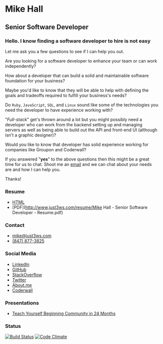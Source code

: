 # Mike Hall

## Senior Software Developer

### Hello. I know finding a software developer to hire is not easy

Let me ask you a few questions to see if I can help you out.

Are you looking for a software developer to enhance your team or can work
independently?

How about a developer that can build a solid and maintainable software
foundation for your business?

Maybe you'd like to know that they will be able to help with defining the goals
and tradeoffs required to fulfill your business's needs?

Do `Ruby`, `JavaScript`, `SQL`, and `Linux` sound like some of the technologies
you need the developer to have experience working with?

"_Full-stack_" get's thrown around a lot but you might possibly need a developer
who can work from the backend setting up and managing servers as well as being
able to build out the API and front-end UI (although isn't a graphic designer)?

Would you like to know that developer has solid experience working for companies
like Groupon and Coderwall?

If you answered "**yes**" to the above questions then this might be a great time
for us to chat. Shoot me an [email](mike@just3ws.com) and we can chat about your
  needs are and how I can help you.

Thanks!

### Resume

- [HTML](http://www.just3ws.com/resume)
- [PDF](http://www.just3ws.com/resume/Mike Hall - Senior Software Developer - Resume.pdf)

### Contact

- [mike@just3ws.com](mailto:mike@just3ws.com)
- [(847) 877-3825](tel:+18478773825)

### Social Media

- [LinkedIn](https://www.linkedin.com/in/just3ws)
- [GitHub](https://www.github.com/just3ws)
- [StackOverflow](https://stackoverflow.com/story/just3ws)
- [Twitter](https://www.twitter.com/just3ws)
- [About.me](https://about.me/just3ws)
- [Coderwall](https://coderwall.com/just3ws)

### Presentations

- [Teach Yourself Beginning Community in 24 Months](http://www.pechakucha.org/presentations/teach-yourself-beginning-community-in-24-months-2)

### Status

[![Build Status](https://travis-ci.org/just3ws/just3ws.github.io.svg?branch=master)](https://travis-ci.org/just3ws/just3ws.github.io)
[![Code Climate](https://codeclimate.com/github/just3ws/just3ws.github.io/badges/gpa.svg)](https://codeclimate.com/github/just3ws/just3ws.github.io)
